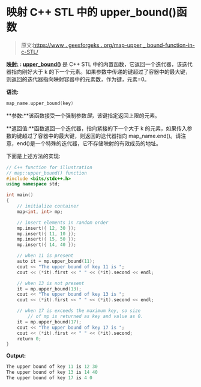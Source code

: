 # 映射 C++ STL 中的 upper_bound()函数

> 原文:[https://www . geesforgeks . org/map-upper _ bound-function-in-c-STL/](https://www.geeksforgeeks.org/map-upper_bound-function-in-c-stl/)

**[映射:](https://www.geeksforgeeks.org/map-associative-containers-the-c-standard-template-library-stl/) : [upper_bound()](https://www.geeksforgeeks.org/stdupper_bound-in-cpp/)** 是 C++ STL 中的内置函数，它返回一个迭代器，该迭代器指向刚好大于 k 的下一个元素。如果参数中传递的键超过了容器中的最大键，则返回的迭代器指向映射容器中的元素数，作为键，元素=0。

**语法:**

```cpp
map_name.upper_bound(key)
```

**参数:**该函数接受一个强制参数*键*，该键指定返回上限的元素。

**返回值:**函数返回一个迭代器，指向紧接的下一个大于 k 的元素，如果传入参数的键超过了容器中的最大键，则返回的迭代器指向 map_name.end()。请注意，end()是一个特殊的迭代器，它不存储映射的有效成员的地址。

下面是上述方法的实现:

```cpp
// C++ function for illustration
// map::upper_bound() function
#include <bits/stdc++.h>
using namespace std;

int main()
{
    // initialize container
    map<int, int> mp;

    // insert elements in random order
    mp.insert({ 12, 30 });
    mp.insert({ 11, 10 });
    mp.insert({ 15, 50 });
    mp.insert({ 14, 40 });

    // when 11 is present
    auto it = mp.upper_bound(11);
    cout << "The upper bound of key 11 is ";
    cout << (*it).first << " " << (*it).second << endl;

    // when 13 is not present
    it = mp.upper_bound(13);
    cout << "The upper bound of key 13 is ";
    cout << (*it).first << " " << (*it).second << endl;

    // when 17 is exceeds the maximum key, so size
        // of mp is returned as key and value as 0.
    it = mp.upper_bound(17);
    cout << "The upper bound of key 17 is ";
    cout << (*it).first << " " << (*it).second;
    return 0;
}
```

**Output:**

```cpp
The upper bound of key 11 is 12 30
The upper bound of key 13 is 14 40
The upper bound of key 17 is 4 0

```